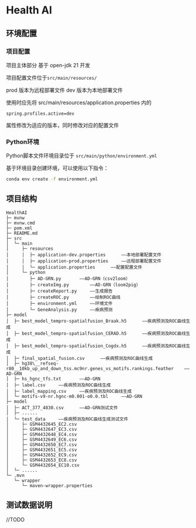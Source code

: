 # Health AI

## 环境配置

### 项目配置

项目主体部分 基于 open-jdk 21 开发

项目配置文件位于`src/main/resources/`

prod 版本为远程部署文件  dev 版本为本地部署文件

使用时应先将 src/main/resources/application.properties 内的

```
spring.profiles.active=dev
```

属性修改为适应的版本，同时修改对应的配置文件

### Python环境

Python脚本文件环境目录位于 `src/main/python/environment.yml`

基于环境目录创建环境，可以使用以下指令：

```bash
conda env create -f environment.yml
```

## 项目结构

```
HealthAI
├─ mvnw
├─ mvnw.cmd
├─ pom.xml
├─ README.md
├─ src
│  └─ main
│     ├─ resources
│     │  ├─ application-dev.properties		——本地部署配置文件
│     │  ├─ application-prod.properties		——远程部署配置文件
│     │  └─ application.properties		——配置配置文件
│     └─ python
│        ├─ AD-GRN.py		——AD-GRN（csv2loom）
│        ├─ createImg.py		——AD-GRN（loom2pig）
│        ├─ createReport.py		——生成报告
│        ├─ createROC.py		——绘制ROC曲线
│        ├─ environment.yml		——环境文件
│        └─ GeneAnalysis.py		——疾病预测
├─ model
│  ├─ best_model_tempro-spatialfusion_Braak.h5		——疾病预测及ROC曲线生成
│  ├─ best_model_tempro-spatialfusion_CERAD.h5		——疾病预测及ROC曲线生成
│  ├─ best_model_tempro-spatialfusion_Cogdx.h5		——疾病预测及ROC曲线生成
│  ├─ final_spatial_fusion.csv		——疾病预测及ROC曲线生成
│  ├─ hg38\__refseq-r80__10kb_up_and_down_tss.mc9nr.genes_vs_motifs.rankings.feather	——AD-GRN
│  ├─ hs_hgnc_tfs.txt		——AD-GRN
│  ├─ label.csv		——疾病预测及ROC曲线生成
│  ├─ label_mapping.csv		——疾病预测及ROC曲线生成
│  └─ motifs-v9-nr.hgnc-m0.001-o0.0.tbl		——AD-GRN
├─ model
│  ├─ ACT_377_4830.csv		——AD-GRN测试文件
│  ├─ ......
│  └─ test_data		——疾病预测及ROC曲线生成测试文件
│     ├─ GSM4432645_EC2.csv
│     ├─ GSM4432647_EC3.csv
│     ├─ GSM4432648_EC4.csv
│     ├─ GSM4432649_EC6.csv
│     ├─ GSM4432650_EC7.csv
│     ├─ GSM4432651_EC5.csv
│     ├─ GSM4432652_EC9.csv
│     ├─ GSM4432653_EC8.csv
│     └─ GSM4432654_EC10.csv
│  └─ ......
└─ .mvn
   └─ wrapper
      └─ maven-wrapper.properties
```



## 测试数据说明

//TODO
